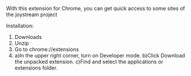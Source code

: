 With this extension for Chrome, you can get quick access to some sites of the joystream project

Installation:
1) Downloads
2) Unzip
3) Go to chrome://extensions
4) a)In the upper right corner, turn on Developer mode.
   b)Click Download the unpacked extension.
   c)Find and select the applications or extensions folder.
